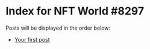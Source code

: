 # Index for NFT World #8297
Posts will be displayed in the order below:

- [Your first post](./001-first.md)

